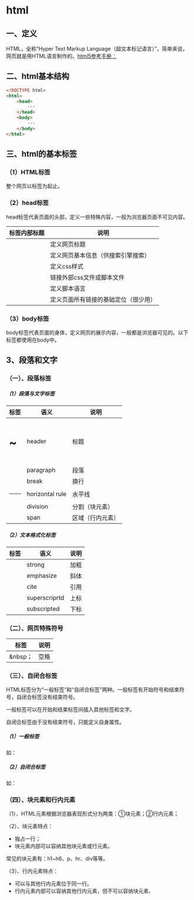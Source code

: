 # html

## 一、定义

HTML，全称“Hyper Text Markup Language（超文本标记语言）”，简单来说，网页就是用HTML语言制作的。[html5参考手册：](./html5中文手册)

## 二、html基本结构

``` html
<!DOCTYPE html>
<html>
    <head>
        ···
    </head>
    <body>
        ···
    </body>
</html>
```

## 三、html的基本标签

### （1）HTML标签

整个网页以<html></html>标签为起止。

### （2）head标签

head标签代表页面的头部，定义一些特殊内容，一般为浏览器页面不可见内容。

| <head>标签内部标题 | 说明                                 |
| ------------------ | ------------------------------------ |
| <title></title>    | 定义网页标题                         |
| <meta></meta>      | 定义网页基本信息（供搜索引擎搜索）   |
| <style></style>    | 定义css样式                          |
| <link></link>      | 链接外部css文件或脚本文件            |
| <script></script>  | 定义脚本语言                         |
| <base></base>      | 定义页面所有链接的基础定位（很少用） |

### （3）body标签

body标签代表页面的身体，定义网页的展示内容，一般都是浏览器可见的。以下标签都使用在body中。

## 3、段落和文字

### （一）、段落标签

##### （1）段落与文字标签

| 标签          | 语义            | 说明             |
| ------------- | --------------- | ---------------- |
| <h1>~<h6>     | header          | 标题             |
| <p></p>       | paragraph       | 段落             |
| <br>          | break           | 换行             |
| <hr>          | horizontal rule | 水平线           |
| <div></div>   | division        | 分割（块元素）   |
| <span></span> | span            | 区域（行内元素） |

##### （2）文本格式化标签

| 标签              | 语义          | 说明 |
| ----------------- | ------------- | ---- |
| <strong></strong> | strong        | 加粗 |
| <em></em>         | emphasize     | 斜体 |
| <cite></cite>     | cite          | 引用 |
| <sup></sup>       | superscriprtd | 上标 |
| <sub></sub>       | subscripted   | 下标 |

### （二）、网页特殊符号

| 标签    | 说明 |
| ------- | ---- |
| &nbsp； | 空格 |

### （三）、自闭合标签

HTML标签分为“一般标签”和“自闭合标签”两种。一般标签有开始符号和结束符号，自闭合标签没有结束符号。

一般标签可以在开始和结束标签间插入其他标签和文字。

自闭合标签由于没有结束符号，只能定义自身属性。

##### （1）一般标签

如：<html></html>

##### （2）自闭合标签

如：<br>

### （四）、块元素和行内元素

（1）、HTML元素根据浏览器表现形式分为两类：①块元素；②行内元素；

（2）、块元素特点：

* 独占一行；
* 块元素内部可以容纳其他块元素或行元素。

常见的块元素有：h1~h6、p、hr、div等等。

（3）、行内元素特点：

* 可以与其他行内元素位于同一行。
* 行内元素内部可以容纳其他行内元素，但不可以容纳块元素、
